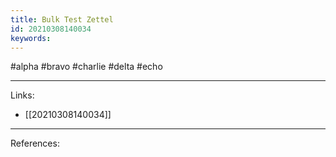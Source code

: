 ```yaml
---
title: Bulk Test Zettel
id: 20210308140034
keywords:
---
```

#alpha #bravo #charlie #delta #echo

---
Links:

- [[20210308140034]]

---
References:
